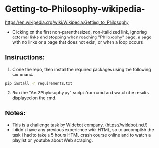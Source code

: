 # Getting-to-Philosophy-wikipedia-
https://en.wikipedia.org/wiki/Wikipedia:Getting_to_Philosophy
* Clicking on the first non-parenthesized, non-italicized link, ignoring external links and stopping when reaching "Philosophy" page, a page with no links or a page that does not exist, or when a loop occurs.
## Instructions:
1) Clone the repo, then install the required packages using the following command.
```bash
pip install -r requirements.txt
```
2) Run the "Get2Phylosophy.py" script from cmd and watch the results displayed on the cmd.
## Notes:
* This is a challenge task by Widebot company. (https://widebot.net/)
* I didn't have any previous experience with HTML, so to accomplish the task i had to take a 5 hours HTML crash course online and to watch a playlist on youtube about Web scraping.

